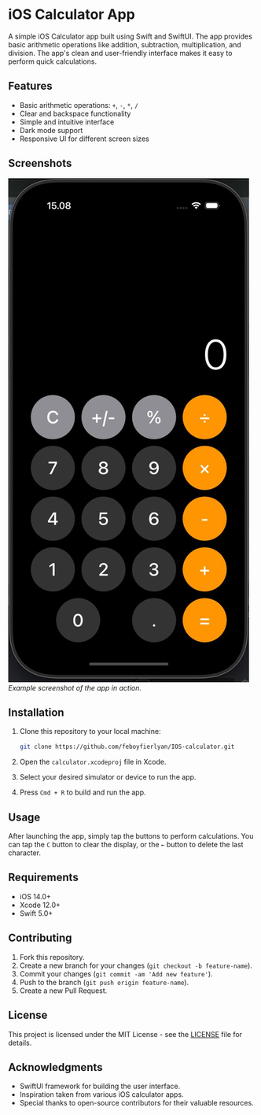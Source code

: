 # iOS Calculator App

A simple iOS Calculator app built using Swift and SwiftUI. The app provides basic arithmetic operations like addition, subtraction, multiplication, and division. The app's clean and user-friendly interface makes it easy to perform quick calculations.

## Features

- Basic arithmetic operations: `+`, `-`, `*`, `/`
- Clear and backspace functionality
- Simple and intuitive interface
- Dark mode support
- Responsive UI for different screen sizes

## Screenshots

![Calculator App Screenshot](./screen_ui.jpeg)  
*Example screenshot of the app in action.*

## Installation

1. Clone this repository to your local machine:

    ```bash
    git clone https://github.com/feboyfierlyan/IOS-calculator.git
    ```

2. Open the `calculator.xcodeproj` file in Xcode.

3. Select your desired simulator or device to run the app.

4. Press `Cmd + R` to build and run the app.

## Usage

After launching the app, simply tap the buttons to perform calculations. You can tap the `C` button to clear the display, or the `←` button to delete the last character.

## Requirements

- iOS 14.0+
- Xcode 12.0+
- Swift 5.0+

## Contributing

1. Fork this repository.
2. Create a new branch for your changes (`git checkout -b feature-name`).
3. Commit your changes (`git commit -am 'Add new feature'`).
4. Push to the branch (`git push origin feature-name`).
5. Create a new Pull Request.

## License

This project is licensed under the MIT License - see the [LICENSE](LICENSE) file for details.

## Acknowledgments

- SwiftUI framework for building the user interface.
- Inspiration taken from various iOS calculator apps.
- Special thanks to open-source contributors for their valuable resources.

